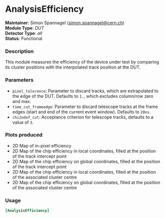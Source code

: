 # AnalysisEfficiency
**Maintainer**: Simon Spannagel (simon.spannagel@cern.ch)  
**Module Type**: *DUT*  
**Detector Type**: *all*  
**Status**: Functional

### Description
This module measures the efficiency of the device under test by comparing its cluster positions with the interpolated track position at the DUT.

### Parameters
* `pixel_tolerance`: Parameter to discard tracks, which are extrapolated to
the edge of the DUT. Defaults to `1.`, which excludes column/row zero and max.  
* `time_cut_frameedge`: Parameter to discard telescope tracks at the frame edges (start and end of the current event window). Defaults to `20ns`.
* `chi2ndof_cut`: Acceptance criterion for telescope tracks, defaults to a value of `3`.

### Plots produced
* 2D Map of in-pixel efficiency
* 2D Map of the chip efficiency in local coordinates, filled at the position of the track intercept point
* 2D Map of the chip efficiency on global coordinates, filled at the position of the track intercept point
* 2D Map of the chip efficiency in local coordinates, filled at the position of the associated cluster centre
* 2D Map of the chip efficiency on global coordinates, filled at the position of the associated cluster centre

### Usage
```toml
[AnalysisEfficiency]

```

